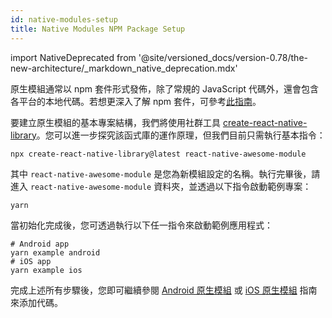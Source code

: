 ```yaml
---
id: native-modules-setup
title: Native Modules NPM Package Setup
---
```


import NativeDeprecated from '@site/versioned_docs/version-0.78/the-new-architecture/\_markdown_native_deprecation.mdx'

<NativeDeprecated />

原生模組通常以 npm 套件形式發佈，除了常規的 JavaScript 代碼外，還會包含各平台的本地代碼。若想更深入了解 npm 套件，可參考[此指南](https://docs.npmjs.com/packages-and-modules/contributing-packages-to-the-registry)。

要建立原生模組的基本專案結構，我們將使用社群工具 [create-react-native-library](https://callstack.github.io/react-native-builder-bob/create)。您可以進一步探究該函式庫的運作原理，但我們目前只需執行基本指令：

```shell
npx create-react-native-library@latest react-native-awesome-module
```

其中 `react-native-awesome-module` 是您為新模組設定的名稱。執行完畢後，請進入 `react-native-awesome-module` 資料夾，並透過以下指令啟動範例專案：

```shell
yarn
```

當初始化完成後，您可透過執行以下任一指令來啟動範例應用程式：

```shell
# Android app
yarn example android
# iOS app
yarn example ios
```

完成上述所有步驟後，您即可繼續參閱 [Android 原生模組](native-modules-android) 或 [iOS 原生模組](native-modules-ios) 指南來添加代碼。